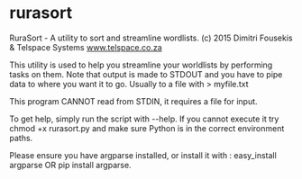 # rurasort
RuraSort - A utility to sort and streamline wordlists.
(c) 2015 Dimitri Fousekis & Telspace Systems www.telspace.co.za

This utility is used to help you streamline your worldlists by performing tasks on them. Note that output is made to STDOUT 
and you have to pipe data to where you want it to go. Usually to a file with > myfile.txt 

This program CANNOT read from STDIN, it requires a file for input.

To get help, simply run the script with --help. If you cannot execute it try chmod +x rurasort.py and make sure Python is in the correct environment paths. 

Please ensure you have argparse installed, or install it with : easy_install argparse OR pip install argparse.
